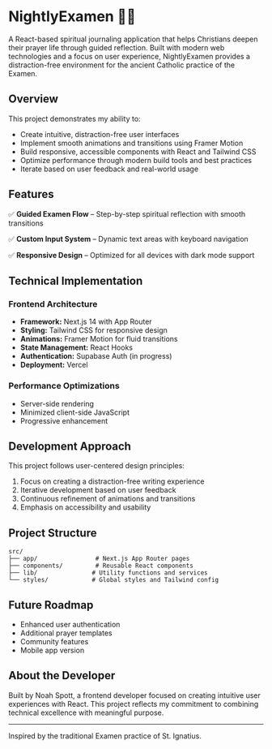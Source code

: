 # NightlyExamen 🌙✨

A React-based spiritual journaling application that helps Christians deepen their prayer life through guided reflection. Built with modern web technologies and a focus on user experience, NightlyExamen provides a distraction-free environment for the ancient Catholic practice of the Examen.

## Overview

This project demonstrates my ability to:

- Create intuitive, distraction-free user interfaces
- Implement smooth animations and transitions using Framer Motion
- Build responsive, accessible components with React and Tailwind CSS
- Optimize performance through modern build tools and best practices
- Iterate based on user feedback and real-world usage

## Features

✅ **Guided Examen Flow** – Step-by-step spiritual reflection with smooth transitions

✅ **Custom Input System** – Dynamic text areas with keyboard navigation

✅ **Responsive Design** – Optimized for all devices with dark mode support

<!-- ✅ **Performance Focused** – High Google PageSpeed scores through Next.js optimization

✅ **Accessibility First** – Built with ARIA compliance and keyboard navigation -->

## Technical Implementation

### Frontend Architecture

- **Framework:** Next.js 14 with App Router
- **Styling:** Tailwind CSS for responsive design
- **Animations:** Framer Motion for fluid transitions
- **State Management:** React Hooks
- **Authentication:** Supabase Auth (in progress)
- **Deployment:** Vercel

### Performance Optimizations

- Server-side rendering
- Minimized client-side JavaScript
- Progressive enhancement

## Development Approach

This project follows user-centered design principles:

1. Focus on creating a distraction-free writing experience
2. Iterative development based on user feedback
3. Continuous refinement of animations and transitions
4. Emphasis on accessibility and usability

## Project Structure

```
src/
├── app/                # Next.js App Router pages
├── components/         # Reusable React components
├── lib/               # Utility functions and services
└── styles/            # Global styles and Tailwind config
```

## Future Roadmap

- Enhanced user authentication
- Additional prayer templates
- Community features
- Mobile app version

## About the Developer

Built by Noah Spott, a frontend developer focused on creating intuitive user experiences with React. This project reflects my commitment to combining technical excellence with meaningful purpose.

---

Inspired by the traditional Examen practice of St. Ignatius.
